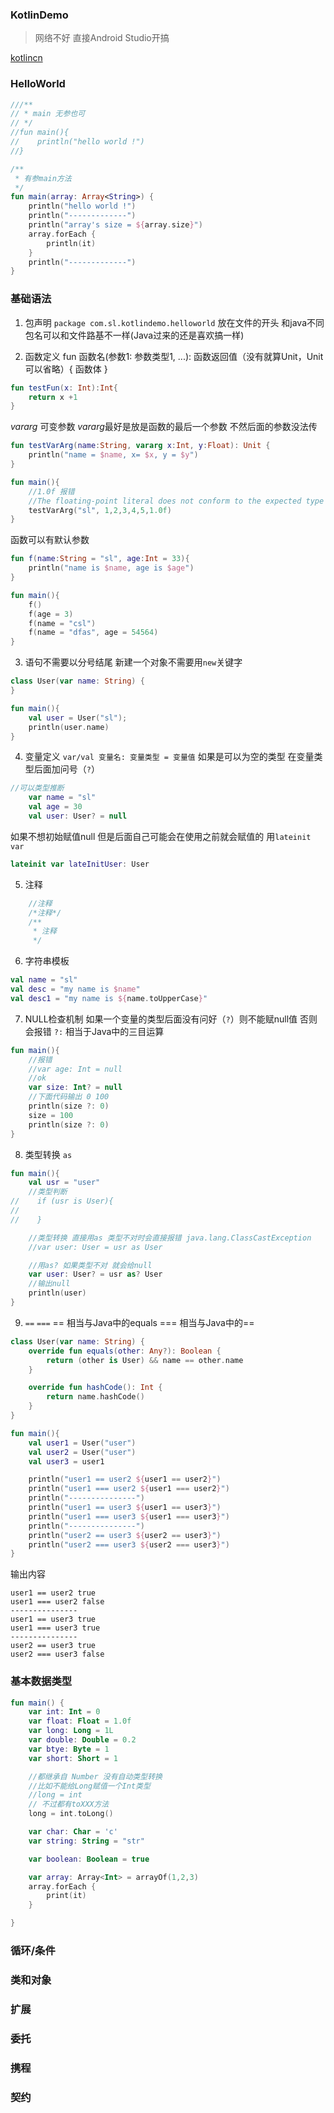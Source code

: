 ### KotlinDemo
> 网络不好 直接Android Studio开搞

[kotlincn](http://www.kotlincn.net/docs/reference/)

### HelloWorld
```kotlin
///**
// * main 无参也可
// */
//fun main(){
//    println("hello world !")
//}

/**
 * 有参main方法
 */
fun main(array: Array<String>) {
    println("hello world !")
    println("-------------")
    println("array's size = ${array.size}")
    array.forEach {
        println(it)
    }
    println("-------------")
}
```

### 基础语法
1. 包声明 `package com.sl.kotlindemo.helloworld` 放在文件的开头
    和java不同 包名可以和文件路基不一样(Java过来的还是喜欢搞一样)

2. 函数定义
fun 函数名(参数1: 参数类型1, ...): 函数返回值（没有就算Unit，Unit可以省略）{ 函数体 } 
```kotlin
fun testFun(x: Int):Int{
    return x +1
}
```
*vararg* 可变参数 *vararg*最好是放是函数的最后一个参数 不然后面的参数没法传
```kotlin
fun testVarArg(name:String, vararg x:Int, y:Float): Unit {
    println("name = $name, x= $x, y = $y")
}

fun main(){
    //1.0f 报错
    //The floating-point literal does not conform to the expected type Int
    testVarArg("sl", 1,2,3,4,5,1.0f)
}
```
函数可以有默认参数
```kotlin
fun f(name:String = "sl", age:Int = 33){
    println("name is $name, age is $age")
}

fun main(){
    f()
    f(age = 3)
    f(name = "csl")
    f(name = "dfas", age = 54564)
}
```
3. 语句不需要以分号结尾 新建一个对象不需要用`new`关键字
```kotlin
class User(var name: String) {
}

fun main(){
    val user = User("sl");
    println(user.name)
}
```
4. 变量定义
`var/val 变量名: 变量类型 = 变量值`
如果是可以为空的类型 在变量类型后面加问号（`?`）
```kotlin
//可以类型推断
    var name = "sl"
    val age = 30
    val user: User? = null
```
如果不想初始赋值null 但是后面自己可能会在使用之前就会赋值的 用`lateinit var`
```kotlin
lateinit var lateInitUser: User
```
5. 注释
```kotlin
    //注释
    /*注释*/
    /**
     * 注释
     */
```
6. 字符串模板
```kotlin
val name = "sl"
val desc = "my name is $name"
val desc1 = "my name is ${name.toUpperCase}"
```
7. NULL检查机制
如果一个变量的类型后面没有问好（`?`）则不能赋null值 否则会报错
`?:` 相当于Java中的三目运算
```kotlin
fun main(){
    //报错
    //var age: Int = null
    //ok
    var size: Int? = null
    //下面代码输出 0 100
    println(size ?: 0)
    size = 100
    println(size ?: 0)
}
```
8. 类型转换 `as`
```kotlin
fun main(){
    val usr = "user"
    //类型判断
//    if (usr is User){
//
//    }

    //类型转换 直接用as 类型不对时会直接报错 java.lang.ClassCastException
    //var user: User = usr as User

    //用as? 如果类型不对 就会给null
    var user: User? = usr as? User
    //输出null
    println(user)
}
```
9. `==` `===`
== 相当与Java中的equals === 相当与Java中的==
```kotlin
class User(var name: String) {
    override fun equals(other: Any?): Boolean {
        return (other is User) && name == other.name
    }

    override fun hashCode(): Int {
        return name.hashCode()
    }
}

fun main(){
    val user1 = User("user")
    val user2 = User("user")
    val user3 = user1

    println("user1 == user2 ${user1 == user2}")
    println("user1 === user2 ${user1 === user2}")
    println("---------------")
    println("user1 == user3 ${user1 == user3}")
    println("user1 === user3 ${user1 === user3}")
    println("---------------")
    println("user2 == user3 ${user2 == user3}")
    println("user2 === user3 ${user2 === user3}")
}
```
输出内容
```
user1 == user2 true
user1 === user2 false
---------------
user1 == user3 true
user1 === user3 true
---------------
user2 == user3 true
user2 === user3 false
```


### 基本数据类型
```kotlin
fun main() {
    var int: Int = 0
    var float: Float = 1.0f
    var long: Long = 1L
    var double: Double = 0.2
    var btye: Byte = 1
    var short: Short = 1

    //都继承自 Number 没有自动类型转换
    //比如不能给Long赋值一个Int类型
    //long = int
    // 不过都有toXXX方法
    long = int.toLong()

    var char: Char = 'c'
    var string: String = "str"

    var boolean: Boolean = true

    var array: Array<Int> = arrayOf(1,2,3)
    array.forEach {
        print(it)
    }

}
```
### 循环/条件

### 类和对象

### 扩展

### 委托

### 携程

### 契约